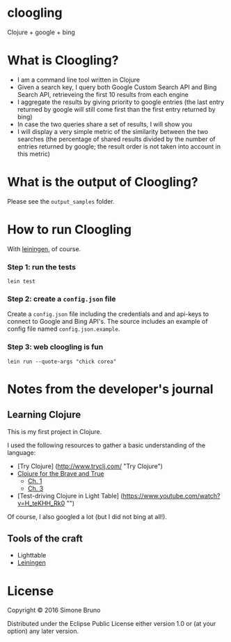 # cloogling

Clojure + google + bing

# What is Cloogling?

- I am a command line tool written in Clojure
- Given a search key, I query both Google Custom Search API and Bing Search API, retrieveing the first 10 results from each engine
- I aggregate the results by giving priority to google entries (the last entry returned by google will still come first than the first entry returned by bing)
- In case the two queries share a set of results, I will show you
- I will display a very simple metric of the similarity between the two searches (the percentage of shared results divided by the number of entries returned by google; the result order is not taken into account in this metric)

# What is the output of Cloogling?

Please see the `output_samples` folder.


# How to run Cloogling

With [leiningen](http://leiningen.org/ "Leiningen"), of course.

### Step 1: run the tests

`lein test`

### Step 2: create a `config.json` file

Create a `config.json` file including the credentials and and api-keys to connect to Google and Bing API's. The source includes an example of config file named `config.json.example`.

### Step 3: web cloogling is fun

`lein run --quote-args "chick corea"`

# Notes from the developer's journal

## Learning Clojure

This is my first project in Clojure.

I used the following resources to gather a basic understanding of the language:

- [Try Clojure] (http://www.tryclj.com/ "Try Clojure")
- [Clojure for the Brave and True](http://www.braveclojure.com/ "Clojure for the Brave and True")
  - [Ch. 1](http://www.braveclojure.com/getting-started/ "Ch. 1")
  - [Ch. 3](http://www.braveclojure.com/do-things/       "Ch. 2")
- [Test-driving Clojure in Light Table] (https://www.youtube.com/watch?v=H_teKHH_Rk0 "")

Of course, I also googled a lot (but I did not bing at all!).


## Tools of the craft

- Lighttable
- [Leiningen](http://leiningen.org/ "Leiningen")

# License

Copyright © 2016 Simone Bruno

Distributed under the Eclipse Public License either version 1.0 or (at
your option) any later version.

